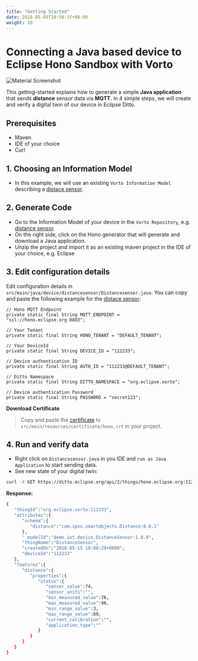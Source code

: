 ```yaml
---
title: "Getting Started"
date: 2018-05-09T10:58:37+08:00
weight: 20
---
```

# Connecting a Java based device to Eclipse Hono Sandbox with Vorto
![Material Screenshot](/images/getting-started-ar.png)

This getting-started explains how to generate a simple **Java application** that sends **distance** sensor data via **MQTT**. In 4 simple steps, we will create and verify a digital twin of our device in Eclipse Ditto.

## Prerequisites
* Maven
* IDE of your choice
* Curl

## 1. Choosing an Information Model
- In this example, we will use an existing `Vorto Information Model` describing a [distace sensor](http://vorto.eclipse.org/#/details/demo.iot.device/DistanceSensor/1.0.1?s=distancesensor).

## 2. Generate Code
- Go to the Information Model of your device in the `Vorto Repository`, e.g. [distance sensor](http://vorto.eclipse.org/#/details/demo.iot.device/DistanceSensor/1.0.1?s=distancesensor).
- On the right side, click on the Hono generator that will generate and download a Java application.
- Unzip the project and import it as an existing maven project in the IDE of your choice, e.g. Eclipse

## 3. Edit configuration details
Edit configuration details in `src/main/java/device/distancesensor/Distancesensor.java`. You can copy and paste the following example for the [distace sensor](http://vorto.eclipse.org/#/details/demo.iot.device/DistanceSensor/1.0.1?s=distancesensor):

	// Hono MQTT Endpoint
	private static final String MQTT_ENDPOINT = "ssl://hono.eclipse.org:8883";

	// Your Tenant
	private static final String HONO_TENANT = "DEFAULT_TENANT";

	// Your DeviceId
	private static final String DEVICE_ID = "112233";
	
	// Device authentication ID
	private static final String AUTH_ID = "112233@DEFAULT_TENANT";
	
	// Ditto Namespace
	private static final String DITTO_NAMESPACE = "org.eclipse.vorto";

	// Device authentication Password
	private static final String PASSWORD = "secret123";

**Download Certificate**

> Copy and paste the [certificate](https://letsencrypt.org/certs/lets-encrypt-x3-cross-signed.pem.txt) to `src/main/resources/certificate/hono.crt` in your project.

## 4. Run and verify data
- Right click on `Distancesensor.java` in you IDE and `run as Java Application` to start sending data. 
- See new state of your digital twin:

```sh
curl -X GET https://ditto.eclipse.org/api/2/things/hono.eclipse.org:112233 -H 'authorization: Basic ZGVtbzE6ZGVtbw==' -H 'Accept: application/json'
```

**Response:**
```sh
{  
   "thingId":"org.eclipse.vorto:112233",
   "attributes":{  
      "schema":{  
         "distance":"com.ipso.smartobjects.Distance:0.0.1"
      },
      "_modelId":"demo.iot.device.DistanceSensor:1.0.0",
      "thingName":"DistanceSensor",
      "createdOn":"2018-05-15 10:08:29+0000",
      "deviceId":"112233"
   },
   "features":{  
      "distance":{  
         "properties":{  
            "status":{  
               "sensor_value":74,
               "sensor_units":"",
               "min_measured_value":76,
               "max_measured_value":96,
               "min_range_value":3,
               "max_range_value":69,
               "current_calibration":"",
               "application_type":""
            }
         }
      }
   }
}
```